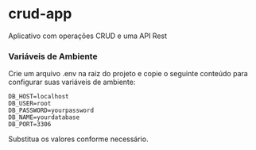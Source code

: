 # crud-app
Aplicativo com operações CRUD e uma API Rest

### Variáveis de Ambiente
Crie um arquivo .env na raiz do projeto e copie o seguinte conteúdo para configurar suas variáveis de ambiente:
```
DB_HOST=localhost
DB_USER=root
DB_PASSWORD=yourpassword
DB_NAME=yourdatabase
DB_PORT=3306
```
Substitua os valores conforme necessário.

